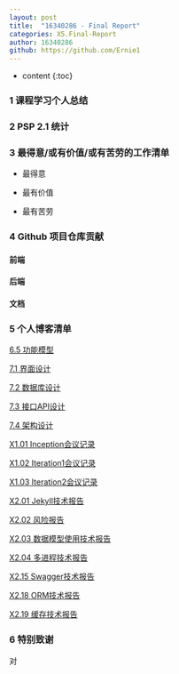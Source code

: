 ```yaml
---
layout: post
title:  "16340286 - Final Report"
categories: X5.Final-Report
author: 16340286
github: https://github.com/Ernie1
---
```


* content
{:toc}

### 1 课程学习个人总结

### 2 PSP 2.1 统计

### 3 最得意/或有价值/或有苦劳的工作清单

* 最得意

* 最有价值

* 最有苦劳

### 4 Github 项目仓库贡献

#### 前端

#### 后端

#### 文档

### 5 个人博客清单
[6.5 功能模型](https://sysu-swsad-team.github.io/6.需求规格说明书/6.5.功能模型/)

[7.1 界面设计](https://sysu-swsad-team.github.io/7.设计说明书/7.1.界面设计/)

[7.2 数据库设计](https://sysu-swsad-team.github.io/7.设计说明书/7.2.数据库设计/)

[7.3 接口API设计](https://sysu-swsad-team.github.io/7.设计说明书/7.3.接口API设计/)

[7.4 架构设计](https://sysu-swsad-team.github.io/7.设计说明书/7.4.架构设计/)

[X1.01 Inception会议记录](https://sysu-swsad-team.github.io/x1.会议记录/X1.01.Inception/)

[X1.02 Iteration1会议记录](https://sysu-swsad-team.github.io/x1.会议记录/X1.02.Iteration1/)

[X1.03 Iteration2会议记录](https://sysu-swsad-team.github.io/x1.会议记录/X1.03.Iteration2/)

[X2.01 Jekyll技术报告](https://sysu-swsad-team.github.io/x2.技术与工作报告/X2.01.16340286-Jekyll生成按categories字典序排序的目录/)

[X2.02 风险报告](https://sysu-swsad-team.github.io/x2.技术与工作报告/X2.02.16340286-软件项目中的几种风险/)

[X2.03 数据模型使用技术报告](https://sysu-swsad-team.github.io/x2.技术与工作报告/X2.03.16340286-My_Django_Models/)

[X2.04 多进程技术报告](https://sysu-swsad-team.github.io/x2.技术与工作报告/X2.04.16340286-Python多进程探究/)

[X2.15 Swagger技术报告](https://sysu-swsad-team.github.io/x2.技术与工作报告/X2.15.16340286-Django-REST-Swagger如何指定api参数/)

[X2.18 ORM技术报告](https://sysu-swsad-team.github.io/x2.技术与工作报告/X2.18.16340286-ORM进阶指南/)

[X2.19 缓存技术报告](https://sysu-swsad-team.github.io/x2.技术与工作报告/X2.19.16340286-Django缓存使用初探/)

### 6 特别致谢

对